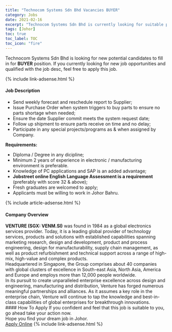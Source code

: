 ```yaml
---
title: "Technocom Systems Sdn Bhd Vacancies BUYER" 
category: Jobs 
date: 2021-02-16 
excerpt: "Technocom Systems Sdn Bhd is currently looking for suitable person to fill in the BUYER which based in Johor" 
tags: [Johor] 
toc: true 
toc_label: TOC 
toc_icon: "fire" 
--- 
```


<p>Technocom Systems Sdn Bhd is looking for new potential candidates to fill in for <b>BUYER</b> position. If you currently looking for new job opportunities and qualified with the job desc, feel free to apply this job.
</p>{% include link-adsense.html %} 
<div><div><h4>Job Description</h4></div><div><div><span><div><ul><li>Send weekly forecast and reschedule report to Supplier;</li><li>Issue Purchase Order when system triggers to buy parts to ensure no parts shortage when needed;</li><li>Ensure the date Supplier commit meets the system request date;</li><li>Follow up shipment to ensure parts receive on time and no delay;</li><li>Participate in any special projects/programs as &amp; when assigned by Company.</li></ul><div><strong>Requirements:</strong></div><ul><li>Diploma / Degree in any dicipline;</li><li>Minimum 2 years of experience in electronic / manufacturing environment is preferable.</li><li>Knowledge of PC applications and SAP is an added advantage;</li><li><strong>Jobstreet online English Language Assessment is a requirement </strong>(preferably with score 32 &amp; above);</li><li>Fresh graduates are welcomed to apply;</li><li>Applicants must be willing to work in Johor Bahru.</li></ul></div></span></div></div></div> 
{% include article-adsense.html %} 
<div><div><h4>Company Overview</h4></div><div><div><span><div><div>
<div>
<strong>VENTURE (SGX: VENM.SI)</strong> was found in 1984 as a global electronics services provider. Today, it is a leading global provider of technology services, products and solutions with established capabilities spanning marketing research, design and development, product and process engineering, design for manufacturability, supply chain management, as well as product refurbishment and technical support across a range of high-mix, high-value and complex products.</div>
<div>
		Headquartered in Singapore, the Group comprises about 40 companies with global clusters of excellence in South-east Asia, North Asia, America and Europe and employs more than 12,000 people worldwide.</div>
<div>
		In its pursuit to create unparalleled enterprise excellence across design and engineering, manufacturing and distribution, Venture has forged numerous meaningful partnerships and alliances. As it assumes a key role in the enterprise chain, Venture will continue to tap the knowledge and best-in-class capabilities of global enterprises for breakthrough innovations.</div>
</div></div></span></div></div></div> 
#### How To Apply 
If you confident and feel that this job is suitable to you, go ahead take your action now. <br/> 
Hope you find your dream job in Johor. <br/> 
<a href="https://www.jobstreet.com.my/en/job/buyer-4482318?jobId=jobstreet-my-job-4482318&" class="btn btn--info" target="_blank" rel="nofollow noopenner">Apply Online</a> 
{% include link-adsense.html %} 